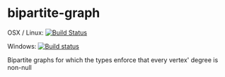 # bipartite-graph

OSX / Linux: [![Build Status](https://travis-ci.org/unitb/bipartite-graph.svg?branch=master)](https://travis-ci.org/literate-unitb/bipartite-graph)

Windows: [![Build status](https://ci.appveyor.com/api/projects/status/om9b4jisl672jf17?svg=true)](https://ci.appveyor.com/project/cipher1024/bipartite-graph)

Bipartite graphs for which the types enforce that every vertex' degree is non-null

